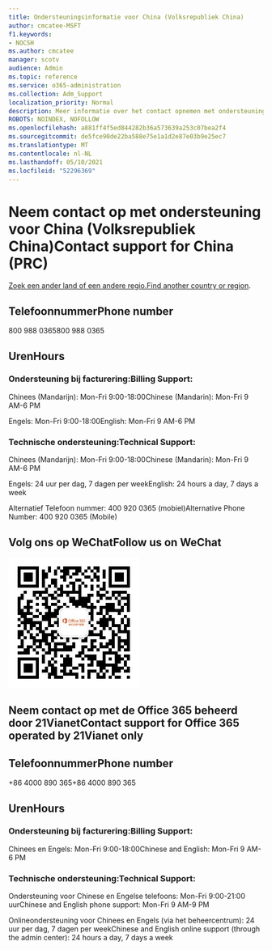 ```yaml
---
title: Ondersteuningsinformatie voor China (Volksrepubliek China)
author: cmcatee-MSFT
f1.keywords:
- NOCSH
ms.author: cmcatee
manager: scotv
audience: Admin
ms.topic: reference
ms.service: o365-administration
ms.collection: Adm_Support
localization_priority: Normal
description: Meer informatie over het contact opnemen met ondersteuning voor uw land of regio.
ROBOTS: NOINDEX, NOFOLLOW
ms.openlocfilehash: a881ff4f5ed844282b36a573639a253c07bea2f4
ms.sourcegitcommit: de5fce90de22ba588e75e1a1d2e87e03b9e25ec7
ms.translationtype: MT
ms.contentlocale: nl-NL
ms.lasthandoff: 05/10/2021
ms.locfileid: "52296369"
---
```

# <a name="contact-support-for-china-prc"></a><span data-ttu-id="54639-103">Neem contact op met ondersteuning voor China (Volksrepubliek China)</span><span class="sxs-lookup"><span data-stu-id="54639-103">Contact support for China (PRC)</span></span>

<span data-ttu-id="54639-104">[Zoek een ander land of een andere regio.](../../business-video/get-help-support.md)</span><span class="sxs-lookup"><span data-stu-id="54639-104">[Find another country or region](../../business-video/get-help-support.md).</span></span>

## <a name="phone-number"></a><span data-ttu-id="54639-105">Telefoonnummer</span><span class="sxs-lookup"><span data-stu-id="54639-105">Phone number</span></span>
<span data-ttu-id="54639-106">800 988 0365</span><span class="sxs-lookup"><span data-stu-id="54639-106">800 988 0365</span></span>

## <a name="hours"></a><span data-ttu-id="54639-107">Uren</span><span class="sxs-lookup"><span data-stu-id="54639-107">Hours</span></span>
### <a name="billing-support"></a><span data-ttu-id="54639-108">Ondersteuning bij facturering:</span><span class="sxs-lookup"><span data-stu-id="54639-108">Billing Support:</span></span>

<span data-ttu-id="54639-109">Chinees (Mandarijn): Mon-Fri 9:00-18:00</span><span class="sxs-lookup"><span data-stu-id="54639-109">Chinese (Mandarin): Mon-Fri 9 AM-6 PM</span></span>

<span data-ttu-id="54639-110">Engels: Mon-Fri 9:00-18:00</span><span class="sxs-lookup"><span data-stu-id="54639-110">English: Mon-Fri 9 AM-6 PM</span></span>

### <a name="technical-support"></a><span data-ttu-id="54639-111">Technische ondersteuning:</span><span class="sxs-lookup"><span data-stu-id="54639-111">Technical Support:</span></span>

<span data-ttu-id="54639-112">Chinees (Mandarijn): Mon-Fri 9:00-18:00</span><span class="sxs-lookup"><span data-stu-id="54639-112">Chinese (Mandarin): Mon-Fri 9 AM-6 PM</span></span>

<span data-ttu-id="54639-113">Engels: 24 uur per dag, 7 dagen per week</span><span class="sxs-lookup"><span data-stu-id="54639-113">English: 24 hours a day, 7 days a week</span></span>

<span data-ttu-id="54639-114">Alternatief Telefoon nummer: 400 920 0365 (mobiel)</span><span class="sxs-lookup"><span data-stu-id="54639-114">Alternative Phone Number: 400 920 0365 (Mobile)</span></span>

## <a name="follow-us-on-wechat"></a><span data-ttu-id="54639-115">Volg ons op WeChat</span><span class="sxs-lookup"><span data-stu-id="54639-115">Follow us on WeChat</span></span>
![QR-code voor WeChat](../../media/4d8fe09c-1a11-4cd8-be4c-75add8dccddd.jpg)

## <a name="contact-support-for-office-365-operated-by-21vianet-only"></a><span data-ttu-id="54639-117">Neem contact op met de Office 365 beheerd door 21Vianet</span><span class="sxs-lookup"><span data-stu-id="54639-117">Contact support for Office 365 operated by 21Vianet only</span></span>
## <a name="phone-number"></a><span data-ttu-id="54639-118">Telefoonnummer</span><span class="sxs-lookup"><span data-stu-id="54639-118">Phone number</span></span>
<span data-ttu-id="54639-119">+86 4000 890 365</span><span class="sxs-lookup"><span data-stu-id="54639-119">+86 4000 890 365</span></span>

## <a name="hours"></a><span data-ttu-id="54639-120">Uren</span><span class="sxs-lookup"><span data-stu-id="54639-120">Hours</span></span>
### <a name="billing-support"></a><span data-ttu-id="54639-121">Ondersteuning bij facturering:</span><span class="sxs-lookup"><span data-stu-id="54639-121">Billing Support:</span></span>

<span data-ttu-id="54639-122">Chinees en Engels: Mon-Fri 9:00-18:00</span><span class="sxs-lookup"><span data-stu-id="54639-122">Chinese and English: Mon-Fri 9 AM-6 PM</span></span>

### <a name="technical-support"></a><span data-ttu-id="54639-123">Technische ondersteuning:</span><span class="sxs-lookup"><span data-stu-id="54639-123">Technical Support:</span></span>

<span data-ttu-id="54639-124">Ondersteuning voor Chinese en Engelse telefoons: Mon-Fri 9:00-21:00 uur</span><span class="sxs-lookup"><span data-stu-id="54639-124">Chinese and English phone support: Mon-Fri 9 AM-9 PM</span></span>

<span data-ttu-id="54639-125">Onlineondersteuning voor Chinees en Engels (via het beheercentrum): 24 uur per dag, 7 dagen per week</span><span class="sxs-lookup"><span data-stu-id="54639-125">Chinese and English online support (through the admin center): 24 hours a day, 7 days a week</span></span>
